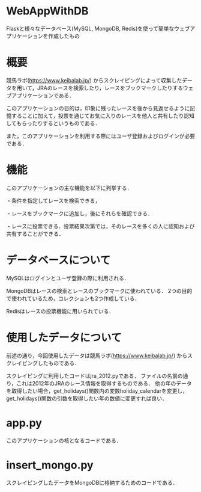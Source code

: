 # WebAppWithDB
Flaskと様々なデータベース(MySQL, MongoDB, Redis)を使って簡単なウェブアプリケーションを作成したもの

# 概要
競馬ラボ(https://www.keibalab.jp/)
からスクレイピングによって収集したデータを用いて，JRAのレースを検索したり，レースをブックマークしたりするウェブアプリケーションである．

このアプリケーションの目的は，印象に残ったレースを後から見返せるように記憶することに加えて，投票を通じてお気に入りのレースを他人と共有したり認知してもらったりするというものである．

また，このアプリケーションを利用する際にはユーザ登録およびログインが必要である．

# 機能
このアプリケーションの主な機能を以下に列挙する．

・条件を指定してレースを検索できる，

・レースをブックマークに追加し，後にそれらを確認できる．

・レースに投票できる．投票結果次第では，そのレースを多くの人に認知および共有することができる．

# データベースについて
MySQLはログインとユーザ登録の際に利用される．

MongoDBはレースの検索とレースのブックマークに使われている．
2つの目的で使われているため，コレクションも2つ作成している．

Redisはレースの投票機能に用いられている．

# 使用したデータについて
前述の通り，今回使用したデータは競馬ラボ(https://www.keibalab.jp/)
からスクレイピングしたものである．

スクレイピングに利用したコードはjra_2012.pyである．
ファイルの名前の通り，これは2012年のJRAのレース情報を取得するものである．
他の年のデータを取得したい場合，get_holidays()関数内の変数holiday_calendarを変更し，get_holidays()関数の引数を取得したい年の数値に変更すれば良い．

# app.py
このアプリケーションの核となるコードである．

# insert_mongo.py
スクレイピングしたデータをMongoDBに格納するためのコードである．
